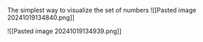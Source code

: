 
The simplest way to visualize the set of numbers
![[Pasted image 20241019134840.png]]

![[Pasted image 20241019134939.png]]



